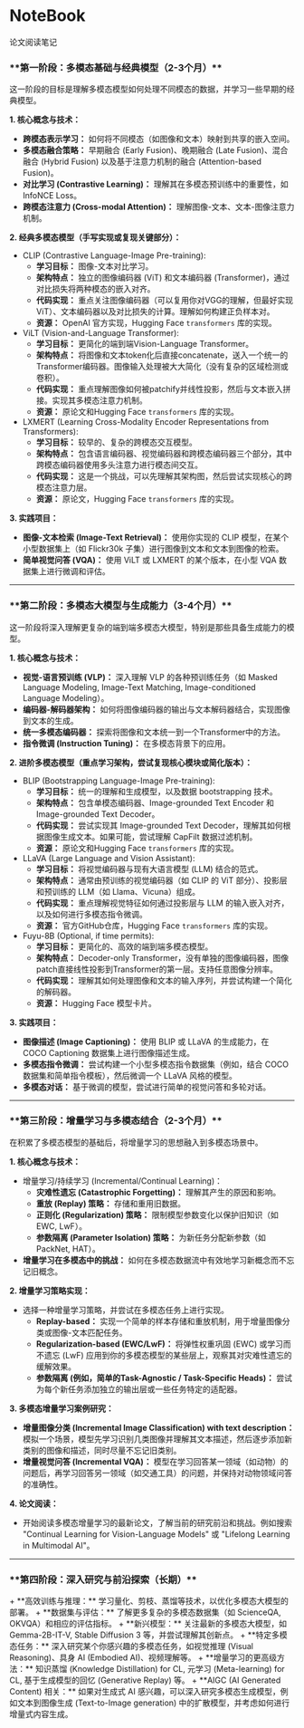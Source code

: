 <h1 id="RGAVW">NoteBook</h1>
论文阅读笔记

<h3 id="Vkwll">**第一阶段：多模态基础与经典模型（2-3个月）**</h3>
这一阶段的目标是理解多模态模型如何处理不同模态的数据，并学习一些早期的经典模型。

**1. 核心概念与技术：**

+ **跨模态表示学习：** 如何将不同模态（如图像和文本）映射到共享的嵌入空间。
+ **多模态融合策略：** 早期融合 (Early Fusion)、晚期融合 (Late Fusion)、混合融合 (Hybrid Fusion) 以及基于注意力机制的融合 (Attention-based Fusion)。
+ **对比学习 (Contrastive Learning)：** 理解其在多模态预训练中的重要性，如 InfoNCE Loss。
+ **跨模态注意力 (Cross-modal Attention)：** 理解图像-文本、文本-图像注意力机制。

**2. 经典多模态模型（手写实现或复现关键部分）：**

+ CLIP (Contrastive Language-Image Pre-training):
    - **学习目标：** 图像-文本对比学习。
    - **架构特点：** 独立的图像编码器 (ViT) 和文本编码器 (Transformer)，通过对比损失将两种模态的嵌入对齐。
    - **代码实现：** 重点关注图像编码器（可以复用你对VGG的理解，但最好实现ViT）、文本编码器以及对比损失的计算。理解如何构建正负样本对。
    - **资源：** OpenAI 官方实现，Hugging Face `transformers` 库的实现。
+ ViLT (Vision-and-Language Transformer):
    - **学习目标：** 更简化的端到端Vision-Language Transformer。
    - **架构特点：** 将图像和文本token化后直接concatenate，送入一个统一的Transformer编码器。图像输入处理被大大简化（没有复杂的区域检测或卷积）。
    - **代码实现：** 重点理解图像如何被patchify并线性投影，然后与文本嵌入拼接。实现其多模态注意力机制。
    - **资源：** 原论文和Hugging Face `transformers` 库的实现。
+ LXMERT (Learning Cross-Modality Encoder Representations from Transformers):
    - **学习目标：** 较早的、复杂的跨模态交互模型。
    - **架构特点：** 包含语言编码器、视觉编码器和跨模态编码器三个部分，其中跨模态编码器使用多头注意力进行模态间交互。
    - **代码实现：** 这是一个挑战，可以先理解其架构图，然后尝试实现核心的跨模态注意力层。
    - **资源：** 原论文，Hugging Face `transformers` 库的实现。

**3. 实践项目：**

+ **图像-文本检索 (Image-Text Retrieval)：** 使用你实现的 CLIP 模型，在某个小型数据集上（如 Flickr30k 子集）进行图像到文本和文本到图像的检索。
+ **简单视觉问答 (VQA)：** 使用 ViLT 或 LXMERT 的某个版本，在小型 VQA 数据集上进行微调和评估。

---

<h3 id="QzoYI">**第二阶段：多模态大模型与生成能力（3-4个月）**</h3>
这一阶段将深入理解更复杂的端到端多模态大模型，特别是那些具备生成能力的模型。

**1. 核心概念与技术：**

+ **视觉-语言预训练 (VLP)：** 深入理解 VLP 的各种预训练任务（如 Masked Language Modeling, Image-Text Matching, Image-conditioned Language Modeling）。
+ **编码器-解码器架构：** 如何将图像编码器的输出与文本解码器结合，实现图像到文本的生成。
+ **统一多模态编码器：** 探索将图像和文本统一到一个Transformer中的方法。
+ **指令微调 (Instruction Tuning)：** 在多模态背景下的应用。

**2. 进阶多模态模型（重点学习架构，尝试复现核心模块或简化版本）：**

+ BLIP (Bootstrapping Language-Image Pre-training):
    - **学习目标：** 统一的理解和生成模型，以及数据 bootstrapping 技术。
    - **架构特点：** 包含单模态编码器、Image-grounded Text Encoder 和 Image-grounded Text Decoder。
    - **代码实现：** 尝试实现其 Image-grounded Text Decoder，理解其如何根据图像生成文本。如果可能，尝试理解 CapFilt 数据过滤机制。
    - **资源：** 原论文和Hugging Face `transformers` 库的实现。
+ LLaVA (Large Language and Vision Assistant):
    - **学习目标：** 将视觉编码器与现有大语言模型 (LLM) 结合的范式。
    - **架构特点：** 通常由预训练的视觉编码器（如 CLIP 的 ViT 部分）、投影层和预训练的 LLM（如 Llama、Vicuna）组成。
    - **代码实现：** 重点理解视觉特征如何通过投影层与 LLM 的输入嵌入对齐，以及如何进行多模态指令微调。
    - **资源：** 官方GitHub仓库，Hugging Face `transformers` 库的实现。
+ Fuyu-8B (Optional, if time permits):
    - **学习目标：** 更简化的、高效的端到端多模态模型。
    - **架构特点：** Decoder-only Transformer，没有单独的图像编码器，图像patch直接线性投影到Transformer的第一层。支持任意图像分辨率。
    - **代码实现：** 理解其如何处理图像和文本的输入序列，并尝试构建一个简化的解码器。
    - **资源：** Hugging Face 模型卡片。

**3. 实践项目：**

+ **图像描述 (Image Captioning)：** 使用 BLIP 或 LLaVA 的生成能力，在 COCO Captioning 数据集上进行图像描述生成。
+ **多模态指令微调：** 尝试构建一个小型多模态指令数据集（例如，结合 COCO 数据集和简单指令模板），然后微调一个 LLaVA 风格的模型。
+ **多模态对话：** 基于微调的模型，尝试进行简单的视觉问答和多轮对话。

---

<h3 id="Ypqrt">**第三阶段：增量学习与多模态结合（2-3个月）**</h3>
在积累了多模态模型的基础后，将增量学习的思想融入到多模态场景中。

**1. 核心概念与技术：**

+ 增量学习/持续学习 (Incremental/Continual Learning)：
    - **灾难性遗忘 (Catastrophic Forgetting)：** 理解其产生的原因和影响。
    - **重放 (Replay) 策略：** 存储和重用旧数据。
    - **正则化 (Regularization) 策略：** 限制模型参数变化以保护旧知识（如 EWC, LwF）。
    - **参数隔离 (Parameter Isolation) 策略：** 为新任务分配新参数（如 PackNet, HAT）。
+ **增量学习在多模态中的挑战：** 如何在多模态数据流中有效地学习新概念而不忘记旧概念。

**2. 增量学习策略实现：**

+ 选择一种增量学习策略，并尝试在多模态任务上进行实现。
    - **Replay-based：** 实现一个简单的样本存储和重放机制，用于增量图像分类或图像-文本匹配任务。
    - **Regularization-based (EWC/LwF)：** 将弹性权重巩固 (EWC) 或学习而不遗忘 (LwF) 应用到你的多模态模型的某些层上，观察其对灾难性遗忘的缓解效果。
    - **参数隔离 (例如，简单的Task-Agnostic / Task-Specific Heads)：** 尝试为每个新任务添加独立的输出层或一些任务特定的适配器。

**3. 多模态增量学习案例研究：**

+ **增量图像分类 (Incremental Image Classification) with text description：** 模拟一个场景，模型先学习识别几类图像并理解其文本描述，然后逐步添加新类别的图像和描述，同时尽量不忘记旧类别。
+ **增量视觉问答 (Incremental VQA)：** 模型在学习回答某一领域（如动物）的问题后，再学习回答另一领域（如交通工具）的问题，并保持对动物领域问答的准确性。

**4. 论文阅读：**

+ 开始阅读多模态增量学习的最新论文，了解当前的研究前沿和挑战。例如搜索 "Continual Learning for Vision-Language Models" 或 "Lifelong Learning in Multimodal AI"。

---

<h3 id="qmkYH">**第四阶段：深入研究与前沿探索（长期）**</h3>
+ **高效训练与推理：** 学习量化、剪枝、蒸馏等技术，以优化多模态大模型的部署。
+ **数据集与评估：** 了解更多复杂的多模态数据集（如 ScienceQA, OKVQA）和相应的评估指标。
+ **新兴模型：** 关注最新的多模态大模型，如 Gemma-2B-IT-V, Stable Diffusion 3 等，并尝试理解其创新点。
+ **特定多模态任务：** 深入研究某个你感兴趣的多模态任务，如视觉推理 (Visual Reasoning)、具身 AI (Embodied AI)、视频理解等。
+ **增量学习的更高级方法：** 知识蒸馏 (Knowledge Distillation) for CL, 元学习 (Meta-learning) for CL, 基于生成模型的回忆 (Generative Replay) 等。
+ **AIGC (AI Generated Content) 相关：** 如果对生成式 AI 感兴趣，可以深入研究多模态生成模型，例如文本到图像生成 (Text-to-Image generation) 中的扩散模型，并考虑如何进行增量式内容生成。

